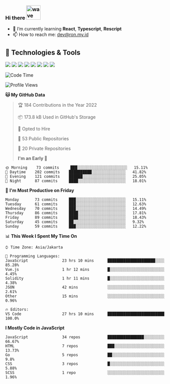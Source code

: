 ### Hi there <img src="https://i.ibb.co/q0Hx1KK/wave.gif" alt="wave" width="45px">

- 🌱 I’m currently learning **React**, **Typescript**, **Rescript**
- 📫 How to reach me: dev@ron.my.id

## 🔧 Technologies & Tools

![](https://img.shields.io/badge/OS-Linux-informational?style=flat&logo=linux&logoColor=white&color=2bbc8a)
![](https://img.shields.io/badge/OS-Windows-informational?style=flat&logo=windows&logoColor=white&color=2bbc8a)
![](https://img.shields.io/badge/Code-JavaScript-informational?style=flat&logo=javascript&logoColor=white&color=2bbc8a)
![](https://img.shields.io/badge/Code-Golang-informational?style=flat&logo=go&logoColor=white&color=2bbc8a)
![](https://img.shields.io/badge/Code-React-informational?style=flat&logo=react&logoColor=white&color=2bbc8a)
![](https://img.shields.io/badge/Code-Next-informational?style=flat&logo=next.js&logoColor=white&color=2bbc8a)
![](https://img.shields.io/badge/Shell-Bash-informational?style=flat&logo=gnu-bash&logoColor=white&color=2bbc8a)
![](https://img.shields.io/badge/Tools-Docker-informational?style=flat&logo=docker&logoColor=white&color=2bbc8a)

<!--START_SECTION:waka-->

![Code Time](http://img.shields.io/badge/Code%20Time-250%20hrs%2053%20mins-blue)

![Profile Views](http://img.shields.io/badge/Profile%20Views-0-blue)

**🐱 My GitHub Data**

> 🏆 184 Contributions in the Year 2022
>
> 📦 173.8 kB Used in GitHub's Storage
>
> 💼 Opted to Hire
>
> 📜 53 Public Repositories
>
> 🔑 20 Private Repositories
>
> **I'm an Early 🐤**

```text
🌞 Morning    73 commits     ███░░░░░░░░░░░░░░░░░░░░░░   15.11%
🌆 Daytime    202 commits    ██████████░░░░░░░░░░░░░░░   41.82%
🌃 Evening    121 commits    ██████░░░░░░░░░░░░░░░░░░░   25.05%
🌙 Night      87 commits     ████░░░░░░░░░░░░░░░░░░░░░   18.01%

```

📅 **I'm Most Productive on Friday**

```text
Monday       73 commits     ███░░░░░░░░░░░░░░░░░░░░░░   15.11%
Tuesday      61 commits     ███░░░░░░░░░░░░░░░░░░░░░░   12.63%
Wednesday    70 commits     ███░░░░░░░░░░░░░░░░░░░░░░   14.49%
Thursday     86 commits     ████░░░░░░░░░░░░░░░░░░░░░   17.81%
Friday       89 commits     ████░░░░░░░░░░░░░░░░░░░░░   18.43%
Saturday     45 commits     ██░░░░░░░░░░░░░░░░░░░░░░░   9.32%
Sunday       59 commits     ███░░░░░░░░░░░░░░░░░░░░░░   12.22%

```

📊 **This Week I Spent My Time On**

```text
⌚︎ Time Zone: Asia/Jakarta

💬 Programming Languages:
JavaScript               23 hrs 10 mins      █████████████████████░░░░   85.28%
Vue.js                   1 hr 12 mins        █░░░░░░░░░░░░░░░░░░░░░░░░   4.45%
Solidity                 1 hr 11 mins        █░░░░░░░░░░░░░░░░░░░░░░░░   4.38%
JSON                     42 mins             ░░░░░░░░░░░░░░░░░░░░░░░░░   2.61%
Other                    15 mins             ░░░░░░░░░░░░░░░░░░░░░░░░░   0.96%

🔥 Editors:
VS Code                  27 hrs 10 mins      █████████████████████████   100.0%

```

**I Mostly Code in JavaScript**

```text
JavaScript               34 repos            ████████████████░░░░░░░░░   66.67%
HTML                     7 repos             ███░░░░░░░░░░░░░░░░░░░░░░   13.73%
Go                       5 repos             ██░░░░░░░░░░░░░░░░░░░░░░░   9.8%
CSS                      3 repos             █░░░░░░░░░░░░░░░░░░░░░░░░   5.88%
SCSS                     1 repo              ░░░░░░░░░░░░░░░░░░░░░░░░░   1.96%

```

<!--END_SECTION:waka-->
